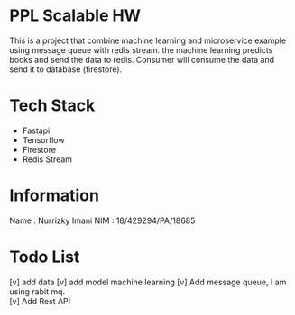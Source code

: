 # PPL Scalable HW 

This is a project that combine machine learning and microservice example using message queue with redis stream. the machine learning predicts books and send the data to redis. Consumer will consume the data and send it to database (firestore).

# Tech Stack 
- Fastapi
- Tensorflow
- Firestore
- Redis Stream 

# Information
Name : Nurrizky Imani
NIM : 18/429294/PA/18685

# Todo List
[v] add data 
[v] add model machine learning
[v] Add message queue, I am using rabit mq.  
[v] Add Rest API